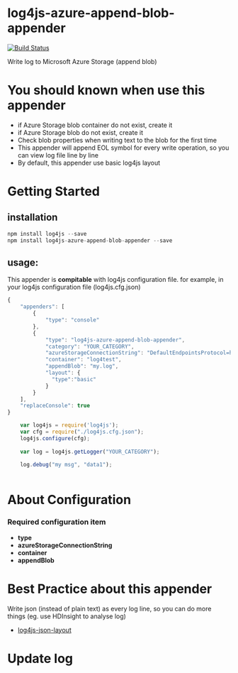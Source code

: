 # log4js-azure-append-blob-appender

[![Build Status](https://travis-ci.org/danny8002/log4js-azure-append-blob-appender.svg?branch=master)](https://travis-ci.org/danny8002/log4js-azure-append-blob-appender)

Write log to Microsoft Azure Storage (append blob) 

# You should known when use this appender

- if Azure Storage blob container do not exist, create it
- if Azure Storage blob do not exist, create it
- Check blob properties when writing text to the blob for the first time
- This appender will append EOL symbol for every write operation, so you can view log file line by line 
- By default, this appender use basic log4js layout


# Getting Started
## installation

```javascript
npm install log4js --save
npm install log4js-azure-append-blob-appender --save
```

## usage:
This appender is **compitable** with log4js configuration file. for example, in your log4js configuration file (log4js.cfg.json)

```javascript
{
    "appenders": [
        {
            "type": "console"
        },
        {
            "type": "log4js-azure-append-blob-appender",
            "category": "YOUR_CATEGORY",
            "azureStorageConnectionString": "DefaultEndpointsProtocol=https;AccountName=YOUR_ACCOUNT;AccountKey=YOUR_KEY",
            "container": "log4test",
            "appendBlob": "my.log",
            "layout": {
              "type":"basic"
            }
        }
    ],
    "replaceConsole": true
}
```
```javascript
    var log4js = require('log4js');
    var cfg = require("./log4js.cfg.json");
    log4js.configure(cfg);
    
    var log = log4js.getLogger("YOUR_CATEGORY");
    
    log.debug("my msg", "data1");
    
```
# About Configuration
### Required configuration item
- **type** <br/>
- **azureStorageConnectionString** <br/>
- **container** <br/>
- **appendBlob** <br/>

# Best Practice about this appender
Write json (instead of plain text) as every log line, so you can do more things (eg. use HDInsight to analyse log)
- [log4js-json-layout](https://www.npmjs.com/package/log4js-json-layout)

# Update log
